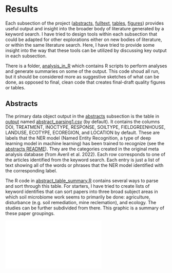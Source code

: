 # Results
Each subsection of the project ([abstracts](/abstracts/README.md), [fulltext](/fulltext/README.md), [tables](/tables/README.md), [figures](figures/README.md)) provides useful output and insight into the broader body of literature generated by a keyword search. I have tried to design tools within each subsection that could be adapted for other explorations either on new bodies of literature, or within the same literature search. Here, I have tried to provide some insight into the way that these tools can be utilized by discussing key output in each subsection. 

There is a folder, [analysis_in_R](/analysis_in_R/) which contains R scripts to perform analyses and generate summaries on some of the output. This code shoud all run, but it should be considered more as suggestive sketches of what can be done, as opposed to final, clean code that creates final-draft quality figures or tables. 

## Abstracts
The primary data object output in the [abstracts](/abstracts/) subsection is the table in [output](/output/) named [abstract_parsing1.csv](/output/abstract_parsing1.csv) (by default). It contains the columns DOI, TREATMENT, INOCTYPE, RESPONSE, SOILTYPE, FIELDGREENHOUSE, LANDUSE, ECOTYPE, ECOREGION, and LOCATION by default. These are labels that the NER model (Named Entity Recognition, a type of deep learning model in machine learning) has been trained to recognize (see the [abstracts README](/abstracts/README.md)). They are the categories created in the original meta analysis database (from Averil et al. 2022). Each row corresponds to one of the articles identified from the keyword search. Each entry is just a list of text showing all of the words or phrases that the NER model identified with the corresponding label.


The R code in [abstract_table_summary.R](/analysis_in_R/abstract_table_summary.R) contains several ways to parse and sort through this table. For starters, I have tried to create lists of keyword identifies that can sort papers into three broad subject areas in which soil microbiome work seems to primarily be done: agriculture, disturbance (e.g. soil remediation, mine reclemation), and ecology. The studies can be further subdivided from there. This graphic is a summary of these paper groupings. 

![alt text](/output/paper_summary.html)